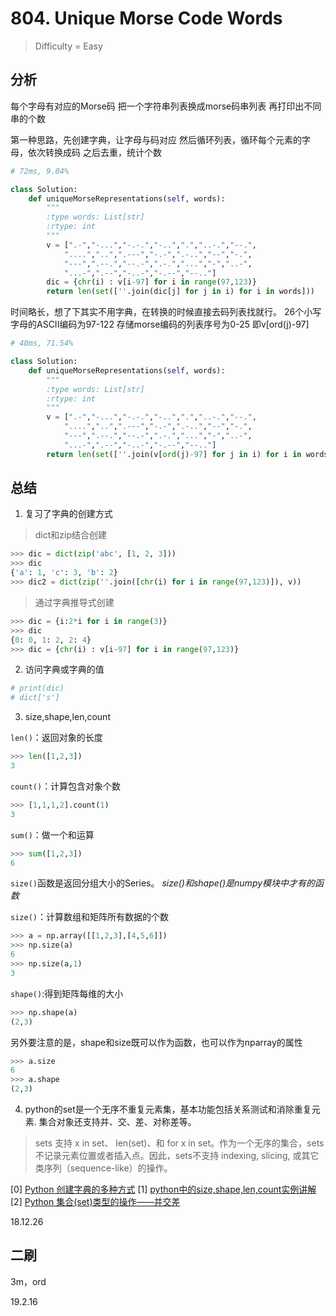 # 804. Unique Morse Code Words
> Difficulty = Easy
## 分析
每个字母有对应的Morse码
把一个字符串列表换成morse码串列表
再打印出不同串的个数

第一种思路，先创建字典，让字母与码对应
然后循环列表，循环每个元素的字母，依次转换成码
之后去重，统计个数

```python
# 72ms, 9.04%

class Solution:
	def uniqueMorseRepresentations(self, words):
		"""
		:type words: List[str]
		:rtype: int
		"""
		v = [".-","-...","-.-.","-..",".","..-.","--.",
			"....","..",".---","-.-",".-..","--","-.",
			"---",".--.","--.-",".-.","...","-","..-",
			"...-",".--","-..-","-.--","--.."]
		dic = {chr(i) : v[i-97] for i in range(97,123)}
		return len(set([''.join(dic[j] for j in i) for i in words]))
```

时间略长，想了下其实不用字典，在转换的时候直接去码列表找就行。
26个小写字母的ASCII编码为97-122
存储morse编码的列表序号为0-25
即v[ord(j)-97]

```python
# 40ms, 71.54%

class Solution:
	def uniqueMorseRepresentations(self, words):
		"""
		:type words: List[str]
		:rtype: int
		"""
		v = [".-","-...","-.-.","-..",".","..-.","--.",
			"....","..",".---","-.-",".-..","--","-.",
			"---",".--.","--.-",".-.","...","-","..-",
			"...-",".--","-..-","-.--","--.."]
		return len(set([''.join(v[ord(j)-97] for j in i) for i in words]))
```

## 总结

1. 复习了字典的创建方式

> dict和zip结合创建
```python
>>> dic = dict(zip('abc', [1, 2, 3]))
>>> dic
{'a': 1, 'c': 3, 'b': 2}
>>> dic2 = dict(zip(''.join([chr(i) for i in range(97,123)]), v))
```

> 通过字典推导式创建
```python
>>> dic = {i:2*i for i in range(3)}
>>> dic
{0: 0, 1: 2, 2: 4}
>>> dic = {chr(i) : v[i-97] for i in range(97,123)}
```

2. 访问字典或字典的值
```python
# print(dic)
# dict['s']
```

3. size,shape,len,count

`len()`：返回对象的长度
```python
>>> len([1,2,3])
3
```
`count()`：计算包含对象个数
```python
>>> [1,1,1,2].count(1)
3
```
 
`sum()`：做一个和运算
```python
>>> sum([1,2,3])
6
```
`size()`函数是返回分组大小的Series。
*size()和shape()是numpy模块中才有的函数*

`size()`：计算数组和矩阵所有数据的个数
```python
>>> a = np.array([[1,2,3],[4,5,6]])
>>> np.size(a)
6
>>> np.size(a,1)
3
```
`shape()`:得到矩阵每维的大小
```python
>>> np.shape(a)
(2,3)
```
另外要注意的是，shape和size既可以作为函数，也可以作为nparray的属性
```python
>>> a.size
6
>>> a.shape
(2,3)
```

4. python的set是一个无序不重复元素集，基本功能包括关系测试和消除重复元素. 集合对象还支持并、交、差、对称差等。

> sets 支持 x in set、 len(set)、和 for x in set。作为一个无序的集合，sets不记录元素位置或者插入点。因此，sets不支持 indexing, slicing, 或其它类序列（sequence-like）的操作。

[0] [Python 创建字典的多种方式](https://www.cnblogs.com/yooma/p/8065481.html)
[1] [python中的size,shape,len,count实例讲解](https://www.2cto.com/kf/201805/746165.html)
[2] [Python 集合(set)类型的操作——并交差](https://www.cnblogs.com/kaituorensheng/p/4511214.html)

18.12.26


## 二刷

3m，ord

19.2.16
